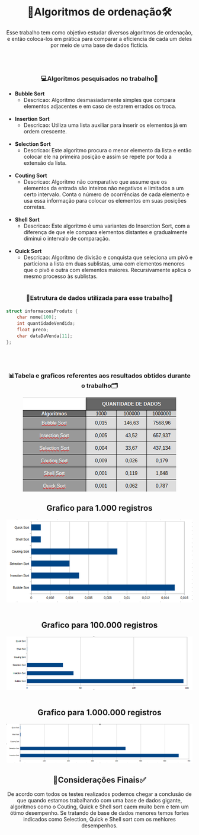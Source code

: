 <div align="center">
  <h1>🧩Algoritmos de ordenação🛠️</h1>
  <p> Esse trabalho tem como objetivo estudar diversos algoritmos de ordenação, e então coloca-los em prática para comparar a eficiencia de cada um deles por meio de uma base de dados ficticia.</p> <br></br>
 
  <h3>💻Algoritmos pesquisados no trabalho📝</h3>
</div>

* **Bubble Sort**
  * Descricao: Algoritmo desmasiadamente simples que compara elementos adjacentes e em caso de estarem errados os troca.
<br></br>
* **Insertion Sort**
  * Descricao: Utiliza uma lista auxiliar para inserir os elementos já em ordem crescente.
<br></br>
* **Selection Sort**
  * Descricao: Este algoritmo procura o menor elemento da lista e então colocar ele na primeira posição e assim se repete por toda a extensão da lista.
<br></br>
* **Couting Sort**
  * Descricao: Algoritmo não comparativo que assume que os elementos da entrada são inteiros não negativos e limitados a um certo intervalo. Conta o número de ocorrências de cada elemento e usa essa informação para colocar os elementos em suas posições corretas.
<br></br>
* **Shell Sort**
  * Descricao: Este algoritmo é uma variantes do Inserction Sort, com a diferença de que ele compara elementos distantes e gradualmente diminui o intervalo de comparação.
<br></br>
* **Quick Sort**
  * Descricao: Algoritmo de divisão e conquista que seleciona um pivô e particiona a lista em duas sublistas, uma com elementos menores que o pivô e outra com elementos maiores. Recursivamente aplica o mesmo processo às sublistas.
<br></br>
<h3 align="center">🎲Estrutura de dados utilizada para esse trabalho🎲</h3>

```cpp
struct informacoesProduto {
    char nome[100];
    int quantidadeVendida;
    float preco;
    char dataDaVenda[11];
};
```
<br></br>
<h3 align = "center">📊Tabela e graficos referentes aos resultados obtidos durante o trabalho🗂️</h3>
<div align="center">
  <img src="Imagens/tabelaDeTempo.png">
  <h2>Grafico para 1.000 registros</h2>
  <img src="Imagens/grafico1000Registros.png">
  <br></br>
  <h2>Grafico para 100.000 registros</h2>
  <img src="Imagens/grafico100000Registros.png">
  <br></br>
  <h2>Grafico para 1.000.000 registros</h2>
  <img src="Imagens/grafico1000000Registros.png">

  <h2>💫Considerações Finais✅</h2>
  <p>De acordo com todos os testes realizados podemos chegar a conclusão de que quando estamos trabalhando com uma base de dados gigante, algoritmos como o Couting, Quick e Shell sort caem muito bem e tem um ótimo desempenho. Se tratando de base de dados menores temos fortes indicados como Selection, Quick e Shell sort com os mehlores desempenhos.</p>
</div>


